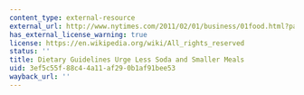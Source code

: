 ```yaml
---
content_type: external-resource
external_url: http://www.nytimes.com/2011/02/01/business/01food.html?pagewanted=all
has_external_license_warning: true
license: https://en.wikipedia.org/wiki/All_rights_reserved
status: ''
title: Dietary Guidelines Urge Less Soda and Smaller Meals
uid: 3ef5c55f-88c4-4a11-af29-0b1af91bee53
wayback_url: ''
---
```


